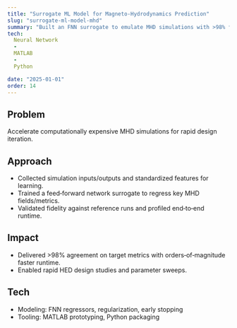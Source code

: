 ```yaml
---
title: "Surrogate ML Model for Magneto‑Hydrodynamics Prediction"
slug: "surrogate-ml-model-mhd"
summary: "Built an FNN surrogate to emulate MHD simulations with >98% fidelity, reducing turnaround to <20 minutes."
tech: 
  Neural Network
  -
  MATLAB
  -
  Python

date: "2025-01-01"
order: 14
---
```

## Problem
Accelerate computationally expensive MHD simulations for rapid design iteration.

## Approach
- Collected simulation inputs/outputs and standardized features for learning.
- Trained a feed‑forward network surrogate to regress key MHD fields/metrics.
- Validated fidelity against reference runs and profiled end‑to‑end runtime.

## Impact
- Delivered >98% agreement on target metrics with orders‑of‑magnitude faster runtime.
- Enabled rapid HED design studies and parameter sweeps.

## Tech
- Modeling: FNN regressors, regularization, early stopping
- Tooling: MATLAB prototyping, Python packaging
